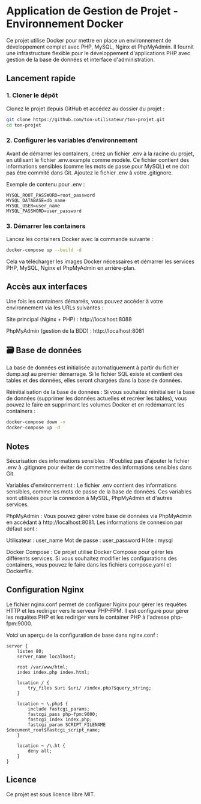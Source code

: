 # Application de Gestion de Projet - Environnement Docker

Ce projet utilise Docker pour mettre en place un environnement de développement complet avec PHP, MySQL, Nginx et PhpMyAdmin. Il fournit une infrastructure flexible pour le développement d'applications PHP avec gestion de la base de données et interface d'administration.

## Lancement rapide

### 1. Cloner le dépôt
Clonez le projet depuis GitHub et accédez au dossier du projet :

```bash
git clone https://github.com/ton-utilisateur/ton-projet.git
cd ton-projet
```
### 2. Configurer les variables d’environnement
Avant de démarrer les containers, créez un fichier .env à la racine du projet, en utilisant le fichier .env.example comme modèle. Ce fichier contient des informations sensibles (comme les mots de passe pour MySQL) et ne doit pas être commité dans Git. Ajoutez le fichier .env à votre .gitignore.

Exemple de contenu pour .env :
```
MYSQL_ROOT_PASSWORD=root_password
MYSQL_DATABASE=db_name
MYSQL_USER=user_name
MYSQL_PASSWORD=user_password
```

### 3. Démarrer les containers
Lancez les containers Docker avec la commande suivante :

```bash
docker-compose up --build -d
```
Cela va télécharger les images Docker nécessaires et démarrer les services PHP, MySQL, Nginx et PhpMyAdmin en arrière-plan.

## Accès aux interfaces
Une fois les containers démarrés, vous pouvez accéder à votre environnement via les URLs suivantes :

Site principal (Nginx + PHP) : http://localhost:8088

PhpMyAdmin (gestion de la BDD) : http://localhost:8081

## 🗃️ Base de données
La base de données est initialisée automatiquement à partir du fichier dump.sql au premier démarrage. Si le fichier SQL existe et contient des tables et des données, elles seront chargées dans la base de données.

Réinitialisation de la base de données :
Si vous souhaitez réinitialiser la base de données (supprimer les données actuelles et recréer les tables), vous pouvez le faire en supprimant les volumes Docker et en redémarrant les containers :
```bash
docker-compose down -v
docker-compose up -d
```
## Notes
Sécurisation des informations sensibles : N'oubliez pas d'ajouter le fichier .env à .gitignore pour éviter de commettre des informations sensibles dans Git.

Variables d'environnement : Le fichier .env contient des informations sensibles, comme les mots de passe de la base de données. Ces variables sont utilisées pour la connexion à MySQL, PhpMyAdmin et d'autres services.

PhpMyAdmin : Vous pouvez gérer votre base de données via PhpMyAdmin en accédant à http://localhost:8081. Les informations de connexion par défaut sont :

Utilisateur : user_name
Mot de passe : user_password
Hôte : mysql

Docker Compose : Ce projet utilise Docker Compose pour gérer les différents services. Si vous souhaitez modifier les configurations des containers, vous pouvez le faire dans les fichiers compose.yaml et Dockerfile.

## Configuration Nginx
Le fichier nginx.conf permet de configurer Nginx pour gérer les requêtes HTTP et les rediriger vers le serveur PHP-FPM. Il est configuré pour gérer les requêtes PHP et les rediriger vers le container PHP à l'adresse php-fpm:9000.

Voici un aperçu de la configuration de base dans nginx.conf :
```nginx
server {
    listen 80;
    server_name localhost;

    root /var/www/html;
    index index.php index.html;

    location / {
        try_files $uri $uri/ /index.php?$query_string;
    }

    location ~ \.php$ {
        include fastcgi_params;
        fastcgi_pass php-fpm:9000;
        fastcgi_index index.php;
        fastcgi_param SCRIPT_FILENAME $document_root$fastcgi_script_name;
    }

    location ~ /\.ht {
        deny all;
    }
}
```

## Licence
Ce projet est sous licence libre MIT.
